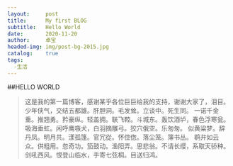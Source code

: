 ```yaml
---
layout:     post
title:      My first BLOG
subtitle:   Hello World
date:       2020-11-20
author:     卓宝
headed-img: img/post-bg-2015.jpg
catalog:    true
tags:
  -生活
---
```


##HELLO WORLD
>这是我的第一篇博客，感谢某乎各位巨巨给我的支持，谢谢大家了，泪目。
少年侠气，交结五都雄。肝胆洞。毛发耸。立谈中。死生同。
一诺千金重。推翘勇。矜豪纵。轻盖拥。联飞鞚。斗城东。轰饮酒垆，春色浮寒瓮。吸海垂虹。闲呼鹰嗾犬，白羽摘雕弓。狡穴俄空。乐匆匆。
似黄粱梦。辞丹凤。明月共。漾孤篷。官冗從。怀倥偬。落尘笼。簿书丛。
鹖弁如云众。供粗用。忽奇功。笳鼓动。渔阳弄。思悲翁。不请长缨，系取天骄种。剑吼西风。恨登山临水，手寄七弦桐。目送归鸿。
